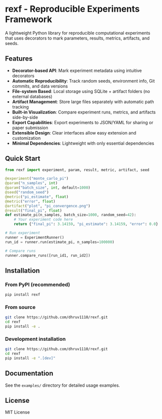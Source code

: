 # rexf - Reproducible Experiments Framework

A lightweight Python library for reproducible computational experiments that uses decorators to mark parameters, results, metrics, artifacts, and seeds.

## Features

- **Decorator-based API**: Mark experiment metadata using intuitive decorators
- **Automatic Reproducibility**: Track random seeds, environment info, Git commits, and data versions
- **File-system Based**: Local storage using SQLite + artifact folders (no external databases)
- **Artifact Management**: Store large files separately with automatic path tracking
- **Built-in Visualization**: Compare experiment runs, metrics, and artifacts side-by-side
- **Export Capabilities**: Export experiments to JSON/YAML for sharing or paper submission
- **Extensible Design**: Clear interfaces allow easy extension and customization
- **Minimal Dependencies**: Lightweight with only essential dependencies

## Quick Start

```python
from rexf import experiment, param, result, metric, artifact, seed

@experiment("monte_carlo_pi")
@param("n_samples", int)
@param("batch_size", int, default=1000)
@seed("random_seed")
@metric("pi_estimate", float)
@metric("error", float)
@artifact("plot", "pi_convergence.png")
@result("final_pi", float)
def estimate_pi(n_samples, batch_size=1000, random_seed=42):
    # Your experiment code here
    return {"final_pi": 3.14159, "pi_estimate": 3.14159, "error": 0.0}

# Run experiment
runner = ExperimentRunner()
run_id = runner.run(estimate_pi, n_samples=100000)

# Compare runs
runner.compare_runs([run_id1, run_id2])
```

## Installation

### From PyPI (recommended)
```bash
pip install rexf
```

### From source
```bash
git clone https://github.com/dhruv1110/rexf.git
cd rexf
pip install -e .
```

### Development installation
```bash
git clone https://github.com/dhruv1110/rexf.git
cd rexf
pip install -e ".[dev]"
```

## Documentation

See the `examples/` directory for detailed usage examples.

## License

MIT License
